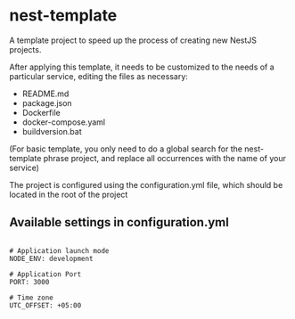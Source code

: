 # nest-template

A template project to speed up the process of creating new NestJS projects.

After applying this template, it needs to be customized to the needs of a particular service, editing the files as necessary:

- README.md
- package.json
- Dockerfile
- docker-compose.yaml
- buildversion.bat

(For basic template, you only need to do a global search for the nest-template phrase project, and replace all occurrences with the name of your service)

The project is configured using the configuration.yml file, which should be located in the root of the project

## Available settings in configuration.yml

```

# Application launch mode
NODE_ENV: development

# Application Port
PORT: 3000

# Time zone
UTC_OFFSET: +05:00

```
